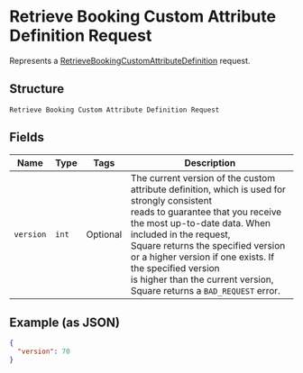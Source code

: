 
# Retrieve Booking Custom Attribute Definition Request

Represents a [RetrieveBookingCustomAttributeDefinition](../../doc/api/booking-custom-attributes.md#retrieve-booking-custom-attribute-definition) request.

## Structure

`Retrieve Booking Custom Attribute Definition Request`

## Fields

| Name | Type | Tags | Description |
|  --- | --- | --- | --- |
| `version` | `int` | Optional | The current version of the custom attribute definition, which is used for strongly consistent<br>reads to guarantee that you receive the most up-to-date data. When included in the request,<br>Square returns the specified version or a higher version if one exists. If the specified version<br>is higher than the current version, Square returns a `BAD_REQUEST` error. |

## Example (as JSON)

```json
{
  "version": 70
}
```

